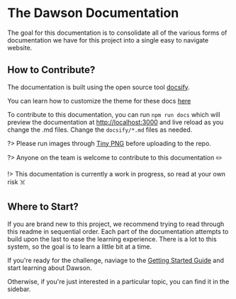 # The Dawson Documentation

The goal for this documentation is to consolidate all of the various forms of documentation we have for this project into a single easy to navigate website.

## How to Contribute?

The documentation is built using the open source tool [docsify](https://docsify.js.org/).

You can learn how to customize the theme for these docs [here](https://jhildenbiddle.github.io/docsify-themeable/#/customization?id=sidebar)

To contribute to this documentation, you can run `npm run docs` which will preview the documentation at [http://localhost:3000](http://localhost:3000) and live reload as you change the .md files.  Change the `docsify/*.md` files as needed.

?> Please run images through [Tiny PNG](https://tinypng.com/) before uploading to the repo.

?> Anyone on the team is welcome to contribute to this documentation ✏️

!> This documentation is currently a work in progress, so read at your own risk ☠️

## Where to Start?

If you are brand new to this project, we recommend trying to read through this readme in sequential order.  Each part of the documentation attempts to build upon the last to ease the learning experience.  There is a lot to this system, so the goal is to learn a little bit at a time.

If you're ready for the challenge, naviage to the [Getting Started Guide](/getting-started) and start learning about Dawson.

Otherwise, if you're just interested in a particular topic, you can find it in the sidebar.
